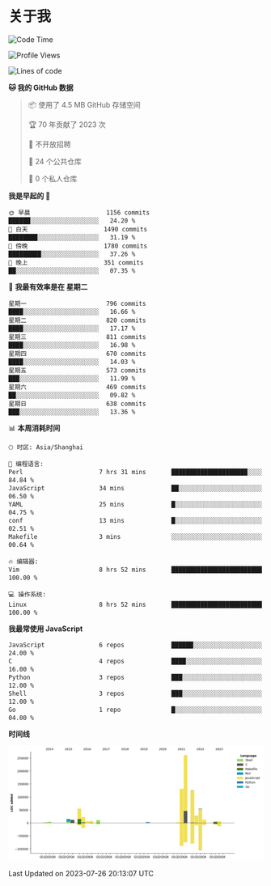 # 关于我

<!--START_SECTION:waka-->
![Code Time](http://img.shields.io/badge/Code%20Time-780%20hrs%2018%20mins-blue)

![Profile Views](http://img.shields.io/badge/%E4%B8%AA%E4%BA%BA%E8%B5%84%E6%96%99%E8%A7%82%E7%9C%8B%E6%AC%A1%E6%95%B0-0-blue)

![Lines of code](https://img.shields.io/badge/%E4%BB%8E%E3%80%8CHello%20World%E3%80%8D%E8%B5%B7%E6%88%91%E5%B7%B2%E7%BB%8F%E5%86%99%E4%BA%86-760.8%20thousand%20%E8%A1%8C%E4%BB%A3%E7%A0%81-blue)

**🐱 我的 GitHub 数据** 

> 📦  使用了 4.5 MB GitHub 存储空间 
 > 
> 🏆 70 年贡献了 2023 次
 > 
> 🚫 不开放招聘
 > 
> 📜 24 个公共仓库 
 > 
> 🔑 0 个私人仓库 
 > 
**我是早起的 🐤** 

```text
🌞 早晨                     1156 commits        ██████░░░░░░░░░░░░░░░░░░░   24.20 % 
🌆 白天                     1490 commits        ████████░░░░░░░░░░░░░░░░░   31.19 % 
🌃 傍晚                     1780 commits        █████████░░░░░░░░░░░░░░░░   37.26 % 
🌙 晚上                     351 commits         ██░░░░░░░░░░░░░░░░░░░░░░░   07.35 % 
```
📅 **我最有效率是在 星期二** 

```text
星期一                      796 commits         ████░░░░░░░░░░░░░░░░░░░░░   16.66 % 
星期二                      820 commits         ████░░░░░░░░░░░░░░░░░░░░░   17.17 % 
星期三                      811 commits         ████░░░░░░░░░░░░░░░░░░░░░   16.98 % 
星期四                      670 commits         ████░░░░░░░░░░░░░░░░░░░░░   14.03 % 
星期五                      573 commits         ███░░░░░░░░░░░░░░░░░░░░░░   11.99 % 
星期六                      469 commits         ██░░░░░░░░░░░░░░░░░░░░░░░   09.82 % 
星期日                      638 commits         ███░░░░░░░░░░░░░░░░░░░░░░   13.36 % 
```


📊 **本周消耗时间** 

```text
🕑︎ 时区: Asia/Shanghai

💬 编程语言: 
Perl                     7 hrs 31 mins       █████████████████████░░░░   84.84 % 
JavaScript               34 mins             ██░░░░░░░░░░░░░░░░░░░░░░░   06.50 % 
YAML                     25 mins             █░░░░░░░░░░░░░░░░░░░░░░░░   04.75 % 
conf                     13 mins             █░░░░░░░░░░░░░░░░░░░░░░░░   02.51 % 
Makefile                 3 mins              ░░░░░░░░░░░░░░░░░░░░░░░░░   00.64 % 

🔥 编辑器: 
Vim                      8 hrs 52 mins       █████████████████████████   100.00 % 

💻 操作系统: 
Linux                    8 hrs 52 mins       █████████████████████████   100.00 % 
```

**我最常使用 JavaScript** 

```text
JavaScript               6 repos             ██████░░░░░░░░░░░░░░░░░░░   24.00 % 
C                        4 repos             ████░░░░░░░░░░░░░░░░░░░░░   16.00 % 
Python                   3 repos             ███░░░░░░░░░░░░░░░░░░░░░░   12.00 % 
Shell                    3 repos             ███░░░░░░░░░░░░░░░░░░░░░░   12.00 % 
Go                       1 repo              █░░░░░░░░░░░░░░░░░░░░░░░░   04.00 % 
```



**时间线**

![Lines of Code chart](https://raw.githubusercontent.com/Arondight/Arondight/master/assets/bar_graph.png)


 Last Updated on 2023-07-26 20:13:07 UTC
<!--END_SECTION:waka-->
